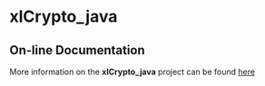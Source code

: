# xlCrypto_java
## On-line Documentation

More information on the **xlCrypto_java** project can be found
[here](https://jddixon.github.io/xlCrypto_java)
